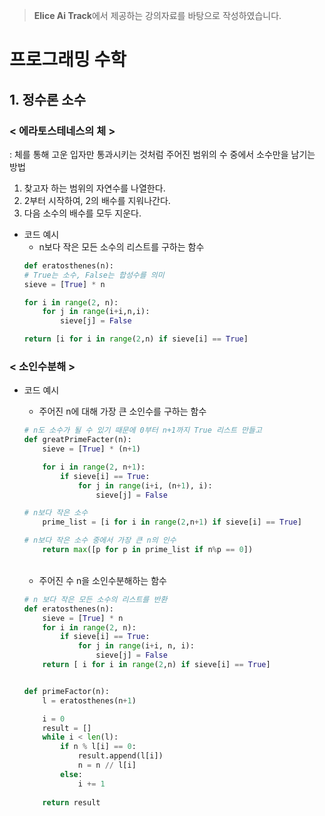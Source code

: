 > **Elice  Ai Track**에서 제공하는 강의자료를 바탕으로 작성하였습니다.  

# 프로그래밍 수학
## 1. 정수론 소수

### < 에라토스테네스의 체 >
: 체를 통해 고운 입자만 통과시키는 것처럼 주어진 범위의 수 중에서 소수만을 남기는 방법

1. 찾고자 하는 범위의 자연수를 나열한다.
2. 2부터 시작하여, 2의 배수를 지워나간다.
3. 다음 소수의 배수를 모두 지운다.

* 코드 예시
    * n보다 작은 모든 소수의 리스트를 구하는 함수
    ```python
    def eratosthenes(n):
    # True는 소수, False는 합성수를 의미
    sieve = [True] * n
    
    for i in range(2, n):
        for j in range(i+i,n,i):
            sieve[j] = False

    return [i for i in range(2,n) if sieve[i] == True]
    ```

### < 소인수분해 >

* 코드 예시
    * 주어진 n에 대해 가장 큰 소인수를 구하는 함수
    ```python
    # n도 소수가 될 수 있기 때문에 0부터 n+1까지 True 리스트 만들고
    def greatPrimeFacter(n):
        sieve = [True] * (n+1)

        for i in range(2, n+1):
            if sieve[i] == True:
                for j in range(i+i, (n+1), i):
                    sieve[j] = False

    # n보다 작은 소수    
        prime_list = [i for i in range(2,n+1) if sieve[i] == True]

    # n보다 작은 소수 중에서 가장 큰 n의 인수
        return max([p for p in prime_list if n%p == 0])
    ```
    <br>

    * 주어진 수 n을 소인수분해하는 함수
    ```python
    # n 보다 작은 모든 소수의 리스트를 반환
    def eratosthenes(n):
        sieve = [True] * n
        for i in range(2, n):
            if sieve[i] == True:
                for j in range(i+i, n, i):
                    sieve[j] = False                
        return [ i for i in range(2,n) if sieve[i] == True]


    def primeFactor(n):
        l = eratosthenes(n+1)
 
        i = 0
        result = []
        while i < len(l): 
            if n % l[i] == 0:
                result.append(l[i])
                n = n // l[i]
            else:
                i += 1
        
        return result
    ```
    